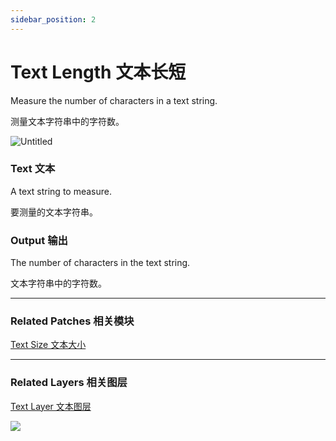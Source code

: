 ```yaml
---
sidebar_position: 2
---
```


# Text Length 文本长短

Measure the number of characters in a text string.

测量文本字符串中的字符数。

![Untitled](https://s3.us-west-2.amazonaws.com/secure.notion-static.com/45dda851-45d3-4c6a-8a6f-1d9c90aa5220/Untitled.png?X-Amz-Algorithm=AWS4-HMAC-SHA256&X-Amz-Content-Sha256=UNSIGNED-PAYLOAD&X-Amz-Credential=AKIAT73L2G45EIPT3X45%2F20220602%2Fus-west-2%2Fs3%2Faws4_request&X-Amz-Date=20220602T180210Z&X-Amz-Expires=86400&X-Amz-Signature=84c65e886f02126cd83813030406115692c3ba85825cdbf914260a95400807f4&X-Amz-SignedHeaders=host&response-content-disposition=filename%20%3D%22Untitled.png%22&x-id=GetObject)

### Text 文本

A text string to measure.

要测量的文本字符串。

### Output 输出

The number of characters in the text string.

文本字符串中的字符数。

------

### Related Patches 相关模块

[Text Size 文本大小](https://www.notion.so/Text-Size-72cf71974e544a7f9b2fc9fb5de9143e)

------

### Related Layers 相关图层

[Text Layer 文本图层](https://www.notion.so/Text-Layer-55f5163900ed47698f1ccc1752423a88)

![](https://s3.us-west-2.amazonaws.com/secure.notion-static.com/8ebfa75c-bfe8-41c6-b81a-758e53876528/Untitled.png?X-Amz-Algorithm=AWS4-HMAC-SHA256&X-Amz-Content-Sha256=UNSIGNED-PAYLOAD&X-Amz-Credential=AKIAT73L2G45EIPT3X45%2F20220602%2Fus-west-2%2Fs3%2Faws4_request&X-Amz-Date=20220602T180216Z&X-Amz-Expires=86400&X-Amz-Signature=93e5e68e1cabde43031712bf419df999700f01a9ebe4436d1f743fb73fc0dba9&X-Amz-SignedHeaders=host&response-content-disposition=filename%20%3D%22Untitled.png%22&x-id=GetObject)
